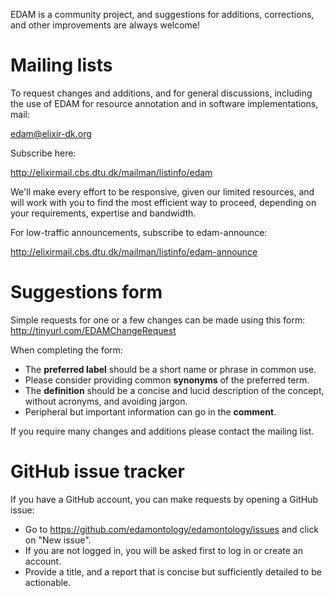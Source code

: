EDAM is a community project, and suggestions for additions, corrections, and other improvements are always welcome! 


# <a name="mailinglists"></a>Mailing lists
To request changes and additions, and for general discussions, including the use of EDAM for resource annotation and in software implementations, mail:

edam@elixir-dk.org

Subscribe here:

http://elixirmail.cbs.dtu.dk/mailman/listinfo/edam

We'll make every effort to be responsive, given our limited resources, and will work with you to find the most efficient way to proceed, depending on your requirements, expertise and bandwidth.  

For low-traffic announcements, subscribe to edam-announce:

http://elixirmail.cbs.dtu.dk/mailman/listinfo/edam-announce


# Suggestions form
Simple requests for one or a few changes can be made using this form:
http://tinyurl.com/EDAMChangeRequest 

When completing the form:
- The **preferred label** should be a short name or phrase in common use.
- Please consider providing common **synonyms** of the preferred term.
- The **definition** should be a concise and lucid description of the concept, without acronyms, and avoiding jargon.
- Peripheral but important information can go in the **comment**.

If you require many changes and additions please contact the mailing list.


# GitHub issue tracker
If you have a GitHub account, you can make requests by opening a GitHub issue:
- Go to https://github.com/edamontology/edamontology/issues and click on "New issue".
- If you are not logged in, you will be asked first to log in or create an account.
- Provide a title, and a report that is concise but sufficiently detailed to be actionable.
